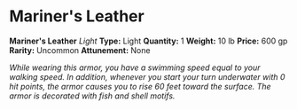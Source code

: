 # Mariner's Leather

**Mariner's Leather**
_Light_
**Type:** Light
**Quantity:** 1
**Weight:** 10 lb
**Price:** 600 gp
**Rarity:** Uncommon
**Attunement:** None

*While wearing this armor, you have a swimming speed equal to your walking speed. In addition, whenever you start your turn underwater with 0 hit points, the armor causes you to rise 60 feet toward the surface. The armor is decorated with fish and she<span class="No-Break">ll motifs.</span>*